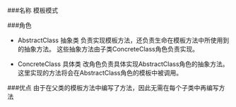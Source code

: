 ###名称
模板模式

###角色
- AbstractClass 抽象类
负责实现模板方法，还负责生命在模板方法中所使用到的抽象方法。
这些抽象方法由子类ConcreteClass角色负责实现。

- ConcreteClass 具体类
改角色负责具体实现AbstractClass角色的抽象方法。
这里实现的方法将会在AbstractClass角色的模板中被调用。

###优点
由于在父类的模板方法中编写了方法，因此无需在每个子类中再编写方法